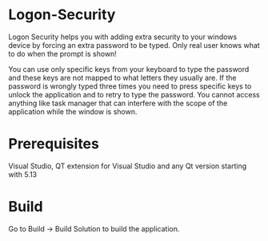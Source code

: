 # Logon-Security

Logon Security helps you with adding extra security to your windows device by forcing an extra password to be typed. Only real user knows what to do when the prompt is shown!

You can use only specific keys from your keyboard to type the password and these keys are not mapped to what letters they usually are. If the password is wrongly typed three times you need to press specific keys to unlock the application and to retry to type the password. You cannot access anything like task manager that can interfere with the scope of the application while the window is shown.

# Prerequisites

Visual Studio, QT extension for Visual Studio and any Qt version starting with 5.13

# Build

Go to Build -> Build Solution to build the application.
